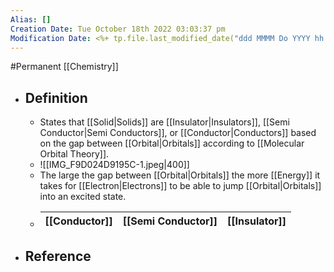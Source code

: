 ```yaml
---
Alias: []
Creation Date: Tue October 18th 2022 03:03:37 pm 
Modification Date: <%+ tp.file.last_modified_date("ddd MMMM Do YYYY hh:mm:ss a") %>
---
```

#Permanent [[Chemistry]]

- ## Definition
	- States that [[Solid|Solids]] are [[Insulator|Insulators]], [[Semi Conductor|Semi Conductors]], or [[Conductor|Conductors]] based on the gap between [[Orbital|Orbitals]] according to [[Molecular Orbital Theory]].
	- ![[IMG_F9D024D9195C-1.jpeg|400]]
	- The large the gap between [[Orbital|Orbitals]] the more [[Energy]] it takes for [[Electron|Electrons]] to be able to jump [[Orbital|Orbitals]] into an excited state.
	- [[Conductor]]|[[Semi Conductor]]|[[Insulator]]
	  ---|---|---
	  
- ## Reference
